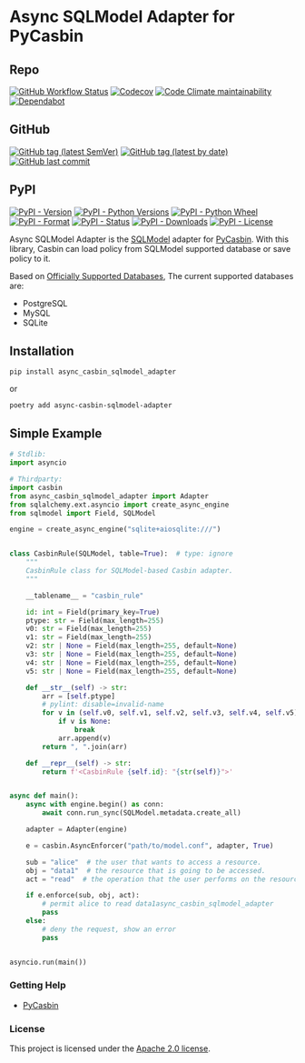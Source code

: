 Async SQLModel Adapter for PyCasbin
====

## Repo
[![GitHub Workflow Status](https://img.shields.io/github/actions/workflow/status/shepilov-vladislav/async-casbin-sqlmodel-adapter/pytest.yml?branch=main&logo=github&style=for-the-badge)](https://github.com/shepilov-vladislav/async-casbin-sqlmodel-adapter)
[![Codecov](https://img.shields.io/codecov/c/github/shepilov-vladislav/async-casbin-sqlmodel-adapter?branch=main&logo=github&style=for-the-badge)](https://github.com/shepilov-vladislav/async-casbin-sqlmodel-adapter)
[![Code Climate maintainability](https://img.shields.io/codeclimate/maintainability/shepilov-vladislav/async-casbin-sqlmodel-adapter?branch=main&logo=code%20climate&style=for-the-badge)](https://codeclimate.com/github/shepilov-vladislav/async-casbin-sqlmodel-adapter/maintainability)
[![Dependabot](https://img.shields.io/badge/dependabot-Active-brightgreen?branch=main&logo=dependabot&style=for-the-badge)](https://github.com/shepilov-vladislav/async-casbin-sqlmodel-adapter)


## GitHub

[![GitHub tag (latest SemVer)](https://img.shields.io/github/v/tag/shepilov-vladislav/async-casbin-sqlmodel-adapter?label=latest%20stable&sort=semver&style=for-the-badge)](https://github.com/shepilov-vladislav/async-casbin-sqlmodel-adapter/releases)
[![GitHub tag (latest by date)](https://img.shields.io/github/v/tag/shepilov-vladislav/async-casbin-sqlmodel-adapter?label=latest%20unstable&style=for-the-badge)](https://github.com/shepilov-vladislav/async-casbin-sqlmodel-adapter/releases)
[![GitHub last commit](https://img.shields.io/github/last-commit/shepilov-vladislav/async-casbin-sqlmodel-adapter?style=for-the-badge)](https://github.com/shepilov-vladislav/async-casbin-sqlmodel-adapter/commits/master)

## PyPI

[![PyPI - Version](https://img.shields.io/pypi/v/async-casbin-sqlmodel-adapter?style=for-the-badge)](https://pypi.org/project/async-casbin-sqlmodel-adapter)
[![PyPI - Python Versions](https://img.shields.io/pypi/pyversions/async-casbin-sqlmodel-adapter?style=for-the-badge)](https://pypi.org/project/async-casbin-sqlmodel-adapter)
[![PyPI - Python Wheel](https://img.shields.io/pypi/wheel/async-casbin-sqlmodel-adapter?style=for-the-badge)](https://pypi.org/project/async-casbin-sqlmodel-adapter)
[![PyPI - Format](https://img.shields.io/pypi/format/async-casbin-sqlmodel-adapter?style=for-the-badge)](https://pypi.org/project/async-casbin-sqlmodel-adapter)
[![PyPI - Status](https://img.shields.io/pypi/status/async-casbin-sqlmodel-adapter?style=for-the-badge)](https://pypi.org/project/async-casbin-sqlmodel-adapter)
[![PyPI - Downloads](https://img.shields.io/pypi/dd/async-casbin-sqlmodel-adapter?style=for-the-badge)](https://pypi.org/project/async-casbin-sqlmodel-adapter)
[![PyPI - License](https://img.shields.io/pypi/l/async-casbin-sqlmodel-adapter?style=for-the-badge)](https://pypi.org/project/async-casbin-sqlmodel-adapter)

Async SQLModel Adapter is the [SQLModel](https://github.com/tiangolo/sqlmodel) adapter for [PyCasbin](https://github.com/casbin/pycasbin). With this library, Casbin can load policy from SQLModel supported database or save policy to it.

Based on [Officially Supported Databases](https://github.com/tiangolo/sqlmodel), The current supported databases are:

- PostgreSQL
- MySQL
- SQLite

## Installation

```
pip install async_casbin_sqlmodel_adapter
```

or

```
poetry add async-casbin-sqlmodel-adapter
```

## Simple Example

```python
# Stdlib:
import asyncio

# Thirdparty:
import casbin
from async_casbin_sqlmodel_adapter import Adapter
from sqlalchemy.ext.asyncio import create_async_engine
from sqlmodel import Field, SQLModel

engine = create_async_engine("sqlite+aiosqlite:///")


class CasbinRule(SQLModel, table=True):  # type: ignore
    """
    CasbinRule class for SQLModel-based Casbin adapter.
    """

    __tablename__ = "casbin_rule"

    id: int = Field(primary_key=True)
    ptype: str = Field(max_length=255)
    v0: str = Field(max_length=255)
    v1: str = Field(max_length=255)
    v2: str | None = Field(max_length=255, default=None)
    v3: str | None = Field(max_length=255, default=None)
    v4: str | None = Field(max_length=255, default=None)
    v5: str | None = Field(max_length=255, default=None)

    def __str__(self) -> str:
        arr = [self.ptype]
        # pylint: disable=invalid-name
        for v in (self.v0, self.v1, self.v2, self.v3, self.v4, self.v5):
            if v is None:
                break
            arr.append(v)
        return ", ".join(arr)

    def __repr__(self) -> str:
        return f'<CasbinRule {self.id}: "{str(self)}">'


async def main():
    async with engine.begin() as conn:
        await conn.run_sync(SQLModel.metadata.create_all)

    adapter = Adapter(engine)

    e = casbin.AsyncEnforcer("path/to/model.conf", adapter, True)

    sub = "alice"  # the user that wants to access a resource.
    obj = "data1"  # the resource that is going to be accessed.
    act = "read"  # the operation that the user performs on the resource.

    if e.enforce(sub, obj, act):
        # permit alice to read data1async_casbin_sqlmodel_adapter
        pass
    else:
        # deny the request, show an error
        pass


asyncio.run(main())
```


### Getting Help

- [PyCasbin](https://github.com/casbin/pycasbin)

### License

This project is licensed under the [Apache 2.0 license](LICENSE).
